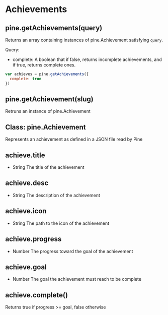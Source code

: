 # Achievements

## pine.getAchievements(query)
Returns an array containing instances of pine.Achievement satisfying `query`.

Query:
 * complete: A boolean that if false, returns incomplete achievements, and if true, returns complete ones.

````js
var achieves = pine.getAchievements({
  complete: true
})
````

## pine.getAchievement(slug)
Retruns an instance of pine.Achievement

## Class: pine.Achievement
Represents an achievement as defined in a JSON file read by Pine

## achieve.title
 * String
The title of the achievement

## achieve.desc
 * String
The description of the achievement

## achieve.icon
 * String
The path to the icon of the achievement

## achieve.progress
 * Number
The progress toward the goal of the achievement

## achieve.goal
 * Number
The goal the achievement must reach to be complete

## achieve.complete()
Returns true if progress >= goal, false otherwise